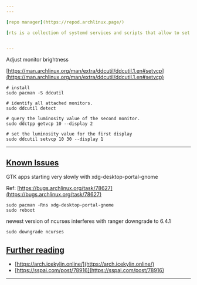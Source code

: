 ```yaml
---
---

[repo manager](https://repod.archlinux.page/)

[rts is a collection of systemd services and scripts that allow to set pre-defined real-time related scheduling settings, using [tuna](https://rt.wiki.kernel.org/index.php/Tuna).](https://sleepmap.de/software/rts/)


---
```


Adjust monitor brightness  

[https://man.archlinux.org/man/extra/ddcutil/ddcutil.1.en#setvcp](https://man.archlinux.org/man/extra/ddcutil/ddcutil.1.en#setvcp)

```shell
# install
sudo pacman -S ddcutil

# identify all attached monitors.
sudo ddcutil detect

# query the luminosity value of the second monitor.
sudo ddctpp getvcp 10 --display 2

# set the luminosity value for the first display
sudo ddcutil setvcp 10 30 --display 1
```

---

## [Known Issues](https://gist.github.com/yqlbu/70c3aa3f1612f7e35d9847a9855b6f73#known-issues)

GTK apps starting very slowly with xdg-desktop-portal-gnome  

Ref: [https://bugs.archlinux.org/task/78627](https://bugs.archlinux.org/task/78627)

```shell
sudo pacman -Rns xdg-desktop-portal-gnome
sudo reboot
```

newest version of ncurses interferes with ranger
downgrade to 6.4.1

```shell
sudo downgrade ncurses
```

## [Further reading](https://gist.github.com/yqlbu/70c3aa3f1612f7e35d9847a9855b6f73#further-reading)

- [https://arch.icekylin.online/](https://arch.icekylin.online/)
- [https://sspai.com/post/78916](https://sspai.com/post/78916)

---



